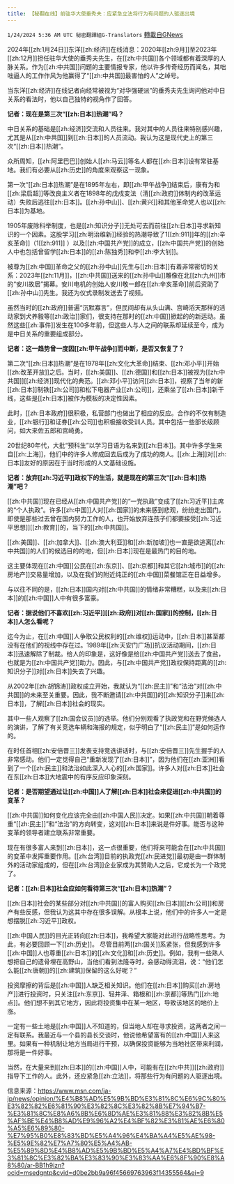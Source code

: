 ```yaml
---
title: 【秘翻在线】前驻华大使垂秀夫：应紧急立法将行为有问题的人驱逐出境
---
```

`1/24/2024 5:36 AM UTC 秘密翻譯組G-Translators` [轉載自GNews](https://gnews.org/articles/2247985)

2024年[[zh:1月24日]]东洋[[zh:经济]]在线消息：2020年[[zh:9月]]至2023年[[zh:12月]]担任驻华大使的垂秀夫先生，在[[zh:中共国]]各个领域都有着深厚的人脉关系。作为[[zh:中共国]]问题的主要情报专家，他以许多传奇经历而闻名，其咄咄逼人的工作作风为他赢得了“[[zh:中共国]]最害怕的人”之绰号。

当东洋[[zh:经济]]在线记者向经常被视为“对华强硬派”的垂秀夫先生询问他对中日关系的看法时，他以自己独特的视角作了回答。

**记者：现在是第三次“[[zh:日本]]热潮”吗？**

中日关系的基础是[[zh:经济]]交流和人员往来。我对其中的人员往来特别感兴趣，尤其是从[[zh:中共国]]到[[zh:日本]]的人员流动。我认为这是现代史上的第三次“[[zh:日本]]热潮”。

众所周知，[[zh:阿里巴巴]]创始人[[zh:马云]]等名人都在[[zh:日本]]设有常驻基地。我们有必要从[[zh:历史]]的角度来观察这一现象。

第一次“[[zh:日本]]热潮”是在1895年左右，即[[zh:甲午战争]]结束后，康有为和[[zh:梁启超]]等改良主义者在1898年的戊戍变法（清[[zh:政府]]体制内的改革运动）失败后逃往[[zh:日本]]。[[zh:孙中山]]、[[zh:黄兴]]和其他革命党人也以[[zh:日本]]为基地。

1905年废除科举制度，也是[[zh:知识分子]]无处可去而前往[[zh:日本]]寻求新知识的一个因素。这股学习[[zh:明治维新]]经验的热潮导致了1[[zh:911]]年的[[zh:辛亥革命]]（1[[zh:911]] ）以及[[zh:中国共产党]]的成立，[[zh:中国共产党]]的创始人中也包括曾留学[[zh:日本]]的[[zh:陈独秀]]和李[[zh:李大钊]]。

被尊为[[zh:中国]]革命之父的[[zh:孙中山]]先生与[[zh:日本]]有着非常密切的关系：2023年[[zh:11月]]，[[zh:中共国]]送来的[[zh:孙中山]]雕像在北[[zh:九州]]市的“安川故居”揭幕。安川电机的创始人安川敬一郎在[[zh:辛亥革命]]前后资助了[[zh:孙中山]]先生。我还为仪式录制发送去了视频。

虽然当时的[[zh:政府]]普遍“沉默寡言”，但民间却有从头山满、宫崎滔天那样的活动家到犬养毅等[[zh:政治]]家们，很支持在那时的[[zh:中国]]掀起的的新运动。虽然这些[[zh:事件]]发生在100多年前，但这些人与人之间的联系却延续至今，成为是中日关系的重要组成部分。

**记者：这一趋势曾一度因[[zh:甲午战争]]而中断，是否又恢复了？**

第二次“[[zh:日本]]热潮”是在1978年[[zh:文化大革命]]结束、[[zh:邓小平]]开始[[zh:改革开放]]之后。当时，[[zh:美国]]、[[zh:德国]]和[[zh:日本]]被视为[[zh:中共国]][[zh:经济]]现代化的典范。[[zh:邓小平]]访问[[zh:日本]]，视察了当年的新[[zh:日本]]制铁[[zh:公司]]和松下电器产业[[zh:公司]]，还乘坐了[[zh:日本]]新干线，这些是[[zh:日本]]被作为模板的决定性因素。

此时，[[zh:日本政府]]很积极，私营部门也做出了相应的反应。合作的不仅有制造业，[[zh:银行]]和证券[[zh:公司]]也积极接收受训人员。其中包括一些部长级顾问，如大来佐五郎和宫崎勇。

20世纪80年代，大批“预科生”以学习日语为名来到[[zh:日本]]。其中许多学生来自[[zh:上海]]，他们中的许多人修成回去后成为了成功的商人。[[zh:上海]]对[[zh:日本]]友好的原因在于当时形成的人文基础设施。

**记者：放弃[[zh:习近平]]政权下的生活，就是现在的第三次“[[zh:日本]]热潮”吧？**

[[zh:中共国]]现在已经从[[zh:中国共产党]]的“一党执政”变成了[[zh:习近平]]主席的“个人执政”。许多[[zh:中国]]人对[[zh:国家]]的未来感到悲观，纷纷走出国门。即使是那些过去曾在国内努力工作的人，也开始放弃连孩子们都要接受[[zh:习近平思想]][[zh:教育]]的，当下的[[zh:中共国]]。

[[zh:美国]]、[[zh:加拿大]]、[[zh:澳大利亚]]和[[zh:新加坡]]也一直是欲逃离[[zh:中共国]]的人们的候选目的的地，但[[zh:日本]]现在是最热门的目的地。

这主要体现在[[zh:中国]]公民在[[zh:东京]]、[[zh:京都]]和其它[[zh:城市]]的[[zh:房地产]]交易量增加，以及在我们的附近纯正的[[zh:中国]]菜餐馆正在日益增多。

与以往不同的是，[[zh:日本]]国内对[[zh:中共国]]的情绪非常糟糕，以及来[[zh:日本]]的[[zh:中国]]人中有很多富豪。

**记者：据说他们不喜欢[[zh:习近平]][[zh:政府]]对[[zh:国家]]的控制，[[zh:日本]]人怎么看呢？**

迄今为止，在[[zh:中国]]人争取公民权利的[[zh:维权]]运动中，[[zh:日本]]甚至都没有在他们的视线中存在过。1989年[[zh:天安门广场]]抗议活动期间，[[zh:日本]]迅速解除了制裁。给人的印象是，这好像是给[[zh:中国共产党]]送去了食盐，也就是为[[zh:中国共产党]]助力。因此，与[[zh:中国共产党]]政权保持距离的[[zh:知识分子]]对[[zh:日本]]失去了兴趣。

从2002年[[zh:胡锦涛]]政权成立开始，我就认为“[[zh:民主]]”和“法治”对[[zh:中共国]]的未来至关重要。因此，我不断邀请[[zh:中共国]]的[[zh:知识分子]]来[[zh:日本]]，了解[[zh:日本]]社会的现实。

其中一些人观察了[[zh:国会议员]]的选举。他们分别观看了执政党和在野党候选人的演讲，了解了有关竞选车辆和海报的规定，似乎明白了“[[zh:民主]]”是如何运作的。

在时任首相[[zh:安倍晋三]]发表支持竞选讲话时，与[[zh:安倍晋三]]先生握手的人非常感动。他们一定觉得自己“重新发现了[[zh:日本]]”，因为他们在[[zh:亚洲]]看到了一个[[zh:民主]]和法治如此深入人心的[[zh:国家]]。许多人对[[zh:日本]]社会在东[[zh:日本]]大地震中的有序反应印象深刻。

**记者：是否期望通过让[[zh:中国]]人了解[[zh:日本]]社会来促进[[zh:中共国]]的变革？**

[[zh:中共国]]如何变化应该完全由[[zh:中国人民]]决定。如果[[zh:中共国]]朝着尊重“[[zh:民主]]”和“法治”的方向转变，这对[[zh:日本]]来说是件好事。能否与这种变革的领导者建立联系非常重要。

现在有很多富人来到[[zh:日本]]，这一点很重要，他们将来可能会在[[zh:中共国]]的变革中发挥重要作用。[[zh:台湾]]目前的执政党[[zh:民进党]]最初是由一群体制外的活动家组成的，但在[[zh:台湾]]企业家成为其赞助人之后，它成长为一个政党了。

**记者：[[zh:日本]]社会应如何看待第三次“[[zh:日本]]热潮”？**

[[zh:日本]]社会的某些部分对[[zh:中共国]]的富人购买[[zh:日本]][[zh:公司]]和房产有些反感，但我认为这其中存在很多误解。从根本上说，他们中的许多人一定是想摆脱[[zh:习近平]]政权。

[[zh:中国人民]]的目光正转向[[zh:日本]]，我希望大家能对此进行战略性思考。为此，有必要回顾一下[[zh:历史]]。 尽管目前两[[zh:国关]]系紧张，但我感到许多[[zh:中国]]人也尊重[[zh:日本]]的[[zh:文化]]和[[zh:历史]]。例如，我有一些熟人想把自己的遗骨埋在高野山，当他们看到法隆寺时，会感动得流泪，说：“他们怎么能[[zh:唐朝]]的[[zh:建筑]]保留的这么好呢？”

投资摩擦的背后是[[zh:中国]]人缺乏相关知识。他们在[[zh:日本]]购买[[zh:房地产]]进行投资时，只关注[[zh:东京]]、轻井泽、箱根和[[zh:京都]]等热门[[zh:地点]]。他们想不到其它地方，因此将投资集中在某一地区，导致该地区的地价上涨。

一定有一些土地是[[zh:中国]]人不知道的，但当地人却在寻求投资，这两者之间一定有联系。我最近与一个县的县长交谈时，他说他希望富有的[[zh:中国]]人来这里。如果有一种机制让地方当局进行干预，以确保投资能够为当地社区带来利润，那将是一件好事。

当然，在大量来到[[zh:日本]]的[[zh:中国]]人中，可能有在[[zh:中共]][[zh:政府]]指导下工作的人。此外，还应紧急[[zh:立法]]，将那些行为有问题的人驱逐出境。

信息来源：https://www.msn.com/ja-jp/news/opinion/%E4%B8%AD%E5%9B%BD%E3%81%8C%E6%9C%80%E3%82%82%E6%81%90%E3%82%8C%E3%82%8B%E7%94%B7-%E3%81%8C%E8%A6%8B%E6%8D%AE%E3%81%88%E3%82%8B%E5%AF%BE%E4%B8%AD%E9%96%A2%E4%BF%82%E3%81%AE%E6%80%A5%E6%89%80-%E7%95%B0%E8%83%BD%E5%A4%96%E4%BA%A4%E5%AE%98-%E5%9E%82%E7%A7%80%E5%A4%AB-%E5%89%8D%E4%B8%AD%E5%9B%BD%E5%A4%A7%E4%BD%BF%E3%81%8C%E3%82%BA%E3%83%90%E3%83%AA%E6%8F%90%E8%A8%80/ar-BB1h9izn?ocid=msedgntp&cvid=d0be2bb9a96f45669763963f14355564&ei=9
